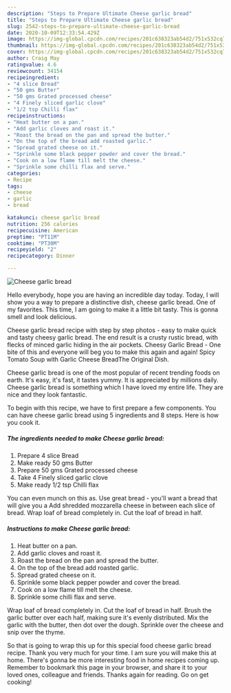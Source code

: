 ```yaml
---
description: "Steps to Prepare Ultimate Cheese garlic bread"
title: "Steps to Prepare Ultimate Cheese garlic bread"
slug: 2542-steps-to-prepare-ultimate-cheese-garlic-bread
date: 2020-10-09T12:33:54.429Z
image: https://img-global.cpcdn.com/recipes/201c638323ab54d2/751x532cq70/cheese-garlic-bread-recipe-main-photo.jpg
thumbnail: https://img-global.cpcdn.com/recipes/201c638323ab54d2/751x532cq70/cheese-garlic-bread-recipe-main-photo.jpg
cover: https://img-global.cpcdn.com/recipes/201c638323ab54d2/751x532cq70/cheese-garlic-bread-recipe-main-photo.jpg
author: Craig May
ratingvalue: 4.6
reviewcount: 34154
recipeingredient:
- "4 slice Bread"
- "50 gms Butter"
- "50 gms Grated processed cheese"
- "4 Finely sliced garlic clove"
- "1/2 tsp Chilli flax"
recipeinstructions:
- "Heat butter on a pan."
- "Add garlic cloves and roast it."
- "Roast the bread on the pan and spread the butter."
- "On the top of the bread add roasted garlic."
- "Spread grated cheese on it."
- "Sprinkle some black pepper powder and cover the bread."
- "Cook on a low flame till melt the cheese."
- "Sprinkle some chilli flax and serve."
categories:
- Recipe
tags:
- cheese
- garlic
- bread

katakunci: cheese garlic bread 
nutrition: 256 calories
recipecuisine: American
preptime: "PT11M"
cooktime: "PT30M"
recipeyield: "2"
recipecategory: Dinner

---
```



![Cheese garlic bread](https://img-global.cpcdn.com/recipes/201c638323ab54d2/751x532cq70/cheese-garlic-bread-recipe-main-photo.jpg)

Hello everybody, hope you are having an incredible day today. Today, I will show you a way to prepare a distinctive dish, cheese garlic bread. One of my favorites. This time, I am going to make it a little bit tasty. This is gonna smell and look delicious.

Cheese garlic bread recipe with step by step photos - easy to make quick and tasty cheesy garlic bread. The end result is a crusty rustic bread, with flecks of minced garlic hiding in the air pockets. Cheesy Garlic Bread - One bite of this and everyone will beg you to make this again and again! Spicy Tomato Soup with Garlic Cheese BreadThe Original Dish.

Cheese garlic bread is one of the most popular of recent trending foods on earth. It's easy, it's fast, it tastes yummy. It is appreciated by millions daily. Cheese garlic bread is something which I have loved my entire life. They are nice and they look fantastic.


To begin with this recipe, we have to first prepare a few components. You can have cheese garlic bread using 5 ingredients and 8 steps. Here is how you cook it.

<!--inarticleads1-->

##### The ingredients needed to make Cheese garlic bread:

1. Prepare 4 slice Bread
1. Make ready 50 gms Butter
1. Prepare 50 gms Grated processed cheese
1. Take 4 Finely sliced garlic clove
1. Make ready 1/2 tsp Chilli flax


You can even munch on this as. Use great bread - you&#39;ll want a bread that will give you a Add shredded mozzarella cheese in between each slice of bread. Wrap loaf of bread completely in. Cut the loaf of bread in half. 

<!--inarticleads2-->

##### Instructions to make Cheese garlic bread:

1. Heat butter on a pan.
1. Add garlic cloves and roast it.
1. Roast the bread on the pan and spread the butter.
1. On the top of the bread add roasted garlic.
1. Spread grated cheese on it.
1. Sprinkle some black pepper powder and cover the bread.
1. Cook on a low flame till melt the cheese.
1. Sprinkle some chilli flax and serve.


Wrap loaf of bread completely in. Cut the loaf of bread in half. Brush the garlic butter over each half, making sure it&#39;s evenly distributed. Mix the garlic with the butter, then dot over the dough. Sprinkle over the cheese and snip over the thyme. 

So that is going to wrap this up for this special food cheese garlic bread recipe. Thank you very much for your time. I am sure you will make this at home. There's gonna be more interesting food in home recipes coming up. Remember to bookmark this page in your browser, and share it to your loved ones, colleague and friends. Thanks again for reading. Go on get cooking!
